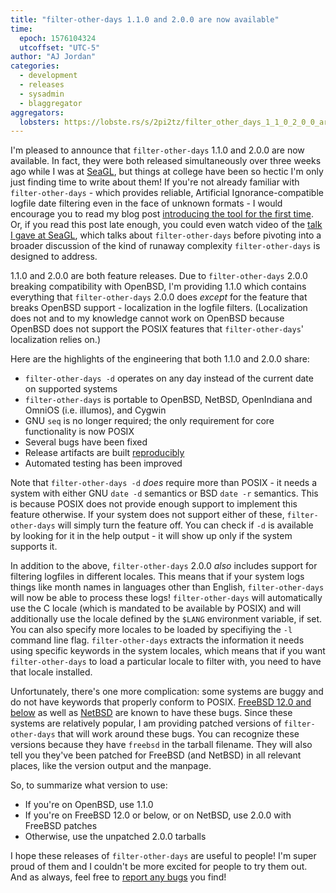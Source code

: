 ```yaml
---
title: "filter-other-days 1.1.0 and 2.0.0 are now available"
time:
  epoch: 1576104324
  utcoffset: "UTC-5"
author: "AJ Jordan"
categories:
  - development
  - releases
  - sysadmin
  - blaggregator
aggregators:
  lobsters: https://lobste.rs/s/2pi2tz/filter_other_days_1_1_0_2_0_0_are_now
---
```


I'm pleased to announce that `filter-other-days` 1.1.0 and 2.0.0 are now available. In fact, they were both released simultaneously over three weeks ago while I was at [SeaGL](https://seagl.org/), but things at college have been so hectic I'm only just finding time to write about them! If you're not already familiar with `filter-other-days` - which provides reliable, Artificial Ignorance-compatible logfile date filtering even in the face of unknown formats - I would encourage you to read my blog post [introducing the tool for the first time](https://strugee.net/blog/2017/10/announcing-filter-other-days). Or, if you read this post late enough, you could even watch video of the [talk I gave at SeaGL](https://osem.seagl.org/conferences/seagl2019/program/proposals/682), which talks about `filter-other-days` before pivoting into a broader discussion of the kind of runaway complexity `filter-other-days` is designed to address.

1.1.0 and 2.0.0 are both feature releases. Due to `filter-other-days` 2.0.0 breaking compatibility with OpenBSD, I'm providing 1.1.0 which contains everything that `filter-other-days` 2.0.0 does _except_ for the feature that breaks OpenBSD support - localization in the logfile filters. (Localization does not and to my knowledge cannot work on OpenBSD because OpenBSD does not support the POSIX features that `filter-other-days`' localization relies on.)

Here are the highlights of the engineering that both 1.1.0 and 2.0.0 share:

* `filter-other-days -d` operates on any day instead of the current date on supported systems
* `filter-other-days` is portable to OpenBSD, NetBSD, OpenIndiana and OmniOS (i.e. illumos), and Cygwin
* GNU `seq` is no longer required; the only requirement for core functionality is now POSIX
* Several bugs have been fixed
* Release artifacts are built [reproducibly](https://reproducible-builds.org/)
* Automated testing has been improved

Note that `filter-other-days -d` _does_ require more than POSIX - it needs a system with either GNU `date -d` semantics or BSD `date -r` semantics. This is because POSIX does not provide enough support to implement this feature otherwise. If your system does not support either of these, `filter-other-days` will simply turn the feature off. You can check if `-d` is available by looking for it in the help output - it will show up only if the system supports it.

In addition to the above, `filter-other-days` 2.0.0 _also_ includes support for filtering logfiles in different locales. This means that if your system logs things like month names in languages other than English, `filter-other-days` will now be able to process these logs! `filter-other-days` will automatically use the C locale (which is mandated to be available by POSIX) and will additionally use the locale defined by the `$LANG` environment variable, if set. You can also specify more locales to be loaded by specifiying the `-l` command line flag. `filter-other-days` extracts the information it needs using specific keywords in the system locales, which means that if you want `filter-other-days` to load a particular locale to filter with, you need to have that locale installed.

Unfortunately, there's one more complication: some systems are buggy and do not have keywords that properly conform to POSIX. [FreeBSD 12.0 and below](https://bugs.freebsd.org/bugzilla/show_bug.cgi?id=237752) as well as [NetBSD](https://gnats.netbsd.org/cgi-bin/query-pr-single.pl?number=54693) are known to have these bugs. Since these systems are relatively popular, I am providing patched versions of `filter-other-days` that will work around these bugs. You can recognize these versions because they have `freebsd` in the tarball filename. They will also tell you they've been patched for FreeBSD (and NetBSD) in all relevant places, like the version output and the manpage.

So, to summarize what version to use:

* If you're on OpenBSD, use 1.1.0
* If you're on FreeBSD 12.0 or below, or on NetBSD, use 2.0.0 with FreeBSD patches
* Otherwise, use the unpatched 2.0.0 tarballs

I hope these releases of `filter-other-days` are useful to people! I'm super proud of them and I couldn't be more excited for people to try them out. And as always, feel free to [report any bugs](https://github.com/strugee/filter-other-days/issues) you find!
